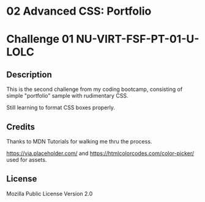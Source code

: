 # 02 Advanced CSS: Portfolio

# Challenge 01 NU-VIRT-FSF-PT-01-U-LOLC

## Description

This is the second challenge from my coding bootcamp, consisting of simple "portfolio" sample with rudimentary CSS.

Still learning to format CSS boxes properly.

## Credits

Thanks to MDN Tutorials for walking me thru the process. 

https://via.placeholder.com/ and https://htmlcolorcodes.com/color-picker/ used for assets.

## License

Mozilla Public License Version 2.0
